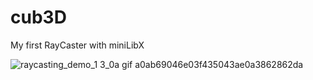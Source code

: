 # cub3D
My first RayCaster with miniLibX

![raycasting_demo_1 3_0a gif a0ab69046e03f435043ae0a3862862da](https://user-images.githubusercontent.com/94312066/196661179-172ab1cc-66de-42e5-8dae-b70c9360f207.gif)
